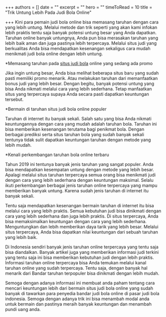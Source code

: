 +++
authors = []
date = ""
excerpt = ""
hero = ""
timeToRead = 10
title = "Trik Untung Lebih Pada Judi Bola Online"

+++
Kini para pemain judi bola online bisa memasang taruhan dengan cara yang lebih untung. Melalui metode dan trik seperti yang akan kami infokan lebih praktis tentu saja banyak potensi untung besar yang Anda dapatkan. Taruhan online banyak untungnya, Anda pun bisa merasakan taruhan yang lebih baik aman dan juga pastinya lebih terpercaya. Melalui situs judi yang berkualitas Anda bisa mendapatkan kesenangan sekaligus cara mudah menikmati judi  bola online dengan lebih untung.

\*Memasang taruhan pada [situs judi bola](http://51.158.27.2/ "Situs Judi Bola") online yang sedang ada promo

Jika ingin untung besar, Anda bisa melihat beberapa situs baru yang sudah pasti memiliki promo menarik. Atau melakukan taruhan dari memanfaatkan bonus judi yang lebih besar. Dengan begitu, banyak potensi untung yang bisa Anda nikmati melalui cara yang lebih sederhana. Tetap manfaatkan situs yang terpercaya supaya Anda secara pasti dapatkan keuntungan tersebut.

\*Bermain di taruhan situs judi bola online populer

Taruhan di internet itu banyak sekali. Salah satu yang bisa Anda nikmati keuntungannya dengan cara yang mudah adalah taruhan bola. Taruhan ini bisa memberikan kesenangan terutama bagi penikmat bola. Dengan berbagai prediksi serta situs taruhan bola yang sudah banyak sekali tentunya tidak sulit dapatkan keuntungan taruhan dengan metode yang lebih mudah.

\*Kenali perkembangan taruhan bola online terbaru

Tahun 2019 ini tentunya banyak jenis taruhan yang sangat populer. Anda bisa mendapatkan kesempatan untung dengan metode yang lebih besar. Apalagi melalui situs taruhan terpercaya semua orang bisa menikmati judi dengan cara yang lebih sederhana dengan keuntungan maksimal. Selalu ikuti perkembangan berbagai jenis taruhan online terpercaya yang mampu memberikan banyak untung. Karena sudah jenis taruhan di internet itu banyak sekali.

Tentu saja mendapatkan kesenangan bermain taruhan di internet itu bisa melalui cara yang lebih praktis. Semua kebutuhan judi bisa dinikmati dengan cara yang lebih sederhana dan juga lebih praktis. Di situs terpercaya, Anda bisa memaksimalkan keuntungan dengan cara yang lebih sederhana. Menguntungkan dan lebih memberikan daya tarik yang lebih besar. Melalui situs terpercaya, Anda bisa dapatkan nilai keuntungan dari sebuah taruhan yang lebih baik.

Di Indonesia sendiri banyak jenis taruhan online terpercaya yang tentu saja bisa diandalkan. Banyak artikel juga yang memberikan informasi judi terkini yang tentu saja ini bisa memberikan kebutuhan judi dengan lebih praktis. Informasi taruhan online terpercaya bisa Anda temukan melalui kanal taruhan online yang sudah terpercaya. Tentu saja, dengan banyak hal menarik dari Bandar taruhan terpopuler bisa dinikmati dengan lebih mudah.

Semoga dengan adanya informasi ini membuat anda paham tentang cara mencari keuntungan lebih dari bermain situs judi bola online yang sudah banyak di tawarkan para penyedia bandar judi bola online di pasar judi bola indonesia. Semoga dengan adanya trik ini bisa menambah modal anda untuk bermain dan pastinya meraih banyak keuntungan dan menambah pundi uang anda.
